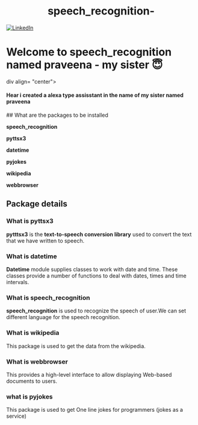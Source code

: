 <h1 align="center">speech_recognition-</h1>

[![LinkedIn](https://img.shields.io/badge/-LinkedIn-black.svg?style=flat-square&logo=linkedin&colorB=555)](https://www.linkedin.com/in/aravind-ceg/)

# Welcome to speech_recognition named praveena - my sister :innocent:

div align= "center">
  <h4>Hear i created a alexa type assisstant in the name of my sister named praveena</h4>
</div>
## What are the packages to be installed

**speech_recognition**

**pyttsx3**

**datetime**

**pyjokes**

**wikipedia**

**webbrowser**

## Package details 

### What is pyttsx3 

**pytttsx3** is the **text-to-speech conversion library** used to convert the text that we have written to speech.
  
### What is datetime
**Datetime** module supplies classes to work with date and time. These classes provide a number of functions to deal with dates, times and time intervals.

### What is speech_recognition
**speech_recognition** is used to recognize the speech of user.We can set different language for the speech recognition.

### What is wikipedia
This package is used to get the data from the wikipedia.

### What is webbrowser
This provides a high-level interface to allow displaying Web-based documents to users.

### what is pyjokes
This package is used to get One line jokes for programmers (jokes as a service)

